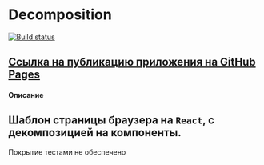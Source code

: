 # Decomposition

[![Build status](https://ci.appveyor.com/api/projects/status/862v5r8wt67srl06?svg=true)](https://ci.appveyor.com/project/AACMKT/ra-composition-decomposition)

[Ссылка на публикацию приложения на GitHub Pages](https://aacmkt.github.io/ra-composition_decomposition/)
---

#### Описание

Шаблон страницы браузера на `React`, с декомпозицией на компоненты.
---
Покрытие тестами не обеспечено